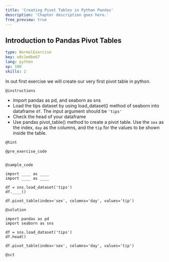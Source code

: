 ```yaml
---
title: 'Creating Pivot Tables in Python Pandas'
description: 'Chapter description goes here.'
free_preview: true
---
```


## Introduction to Pandas Pivot Tables

```yaml
type: NormalExercise
key: e8c1edbe67
lang: python
xp: 100
skills: 2
```

In out first exercise we will create our very first pivot table in python.

`@instructions`
- Import pandas as pd, and seaborn as sns
- Load the tips dataset by using load_dataset() method of seaborn into dataframe `df`. The input argument should be `'tips'`
- Check the head of your dataframe
- Use pandas pivot_table() method to create a pivot table. Use the `sex` as the index, `day` as the columns, and the `tip` for the values to be shown inside the table.

`@hint`


`@pre_exercise_code`
```{python}

```

`@sample_code`
```{python}
import ____ as ____
import ____ as ____

df = sns.load_dataset('tips')
df.____()

df.pivot_table(index='sex', columns='day', values='tip')
```

`@solution`
```{python}
import pandas as pd
import seaborn as sns

df = sns.load_dataset('tips')
df.head()

df.pivot_table(index='sex', columns='day', values='tip')
```

`@sct`
```{python}

```
